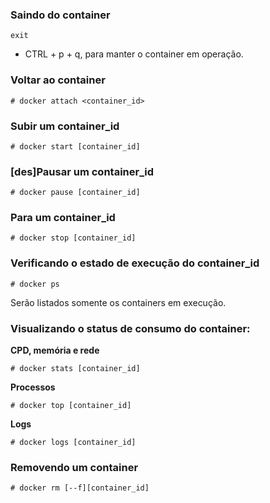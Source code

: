 
### Saindo do container

```console
exit
```
- CTRL + p + q, para manter o container em operação.

### Voltar ao container

```
# docker attach <container_id>
```

### Subir um container_id

```
# docker start [container_id]
```

### [des]Pausar um container_id

```
# docker pause [container_id]
```

### Para um container_id

```
# docker stop [container_id]
```

### Verificando o estado de execução do container_id

```
# docker ps
```

Serão listados somente os containers em execução.

### Visualizando o status de consumo do container:

**CPD, memória e rede**

```
# docker stats [container_id]
```

**Processos**

```
# docker top [container_id]
```

**Logs**

```
# docker logs [container_id]
```

### Removendo um container

```
# docker rm [--f][container_id]
```
